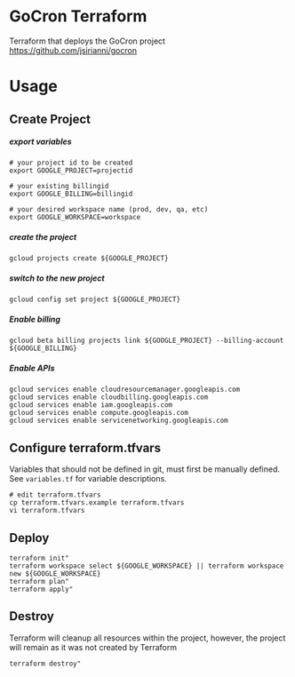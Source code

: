 # GoCron Terraform
Terraform that deploys the GoCron project https://github.com/jsirianni/gocron

# Usage

## Create Project
##### export variables
```
# your project id to be created
export GOOGLE_PROJECT=projectid

# your existing billingid
export GOOGLE_BILLING=billingid

# your desired workspace name (prod, dev, qa, etc)
export GOOGLE_WORKSPACE=workspace
```

##### create the project
```
gcloud projects create ${GOOGLE_PROJECT}
```

##### switch to the new project
```
gcloud config set project ${GOOGLE_PROJECT}
```

##### Enable billing
```
gcloud beta billing projects link ${GOOGLE_PROJECT} --billing-account ${GOOGLE_BILLING}
```

##### Enable APIs
```
gcloud services enable cloudresourcemanager.googleapis.com
gcloud services enable cloudbilling.googleapis.com
gcloud services enable iam.googleapis.com
gcloud services enable compute.googleapis.com
gcloud services enable servicenetworking.googleapis.com
```

## Configure terraform.tfvars
Variables that should not be defined in git, must first be manually defined. See `variables.tf`
for variable descriptions.
```
# edit terraform.tfvars
cp terraform.tfvars.example terraform.tfvars
vi terraform.tfvars
```


## Deploy
```
terraform init"
terraform workspace select ${GOOGLE_WORKSPACE} || terraform workspace new ${GOOGLE_WORKSPACE}
terraform plan"
terraform apply"
```

## Destroy
Terraform will cleanup all resources within the project, however, the project will remain as it was not created by Terraform
```
terraform destroy"
```
